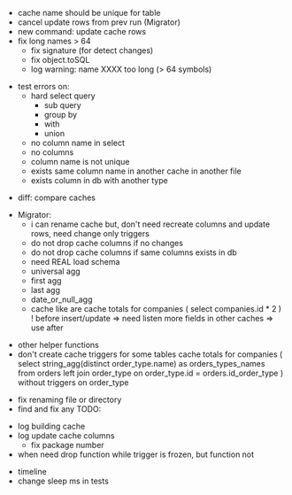 + cache name should be unique for table
+ cancel update rows from prev run (Migrator)
+ new command: update cache rows
+ fix long names > 64
    + fix signature (for detect changes)
    + fix object.toSQL 
    + log warning: name XXXX too long (> 64 symbols)
- test errors on:
    + hard select query
      + sub query
      + group by
      + with
      + union
    + no column name in select
    - no columns
    + column name is not unique
    + exists same column name in another cache in another file
    - exists column in db with another type
+ diff: compare caches
- Migrator: 
  + i can rename cache but, don't need recreate columns and update rows,
        need change only triggers
  + do not drop cache columns if no changes
  + do not drop cache columns if same columns exists in db
  + need REAL load schema
  - universal agg
  - first agg
  - last agg
  - date_or_null_agg
  + cache like are
    cache totals for companies (
      select companies.id * 2
    )
      ! before insert/update => need listen more fields in other caches
      => use after
+ other helper functions
+ don't create cache triggers for some tables
    cache totals for companies (
      select
        string_agg(distinct order_type.name) as orders_types_names
      from orders
      left join order_type on
        order_type.id = orders.id_order_type
    )
    without triggers on order_type

- fix renaming file or directory
- find and fix any TODO:
+ log building cache
+ log update cache columns
  + fix package number
+ when need drop function while trigger is frozen, but function not
- timeline
- change sleep ms in tests